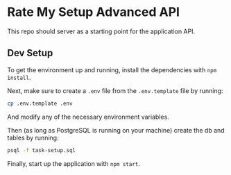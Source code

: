 # Rate My Setup Advanced API

This repo should server as a starting point for the  application API. 
## Dev Setup

To get the environment up and running, install the dependencies with `npm install`.

Next, make sure to create a `.env` file from the `.env.template` file by running:

```bash
cp .env.template .env
```

And modify any of the necessary environment variables.

Then (as long as PostgreSQL is running on your machine) create the db and tables by running:

```bash
psql -f task-setup.sql
```

Finally, start up the application with `npm start`.
